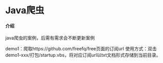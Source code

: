 # Java爬虫

#### 介绍
java爬虫的案例，后需有需求会不断更新案例

demo1：爬取https://github.com/freefq/free页面的订阅url
使用方式：双击 demo1-xxx/打包/startup.vbs，将对应订阅url以txt文档形式存储到当前目录。
